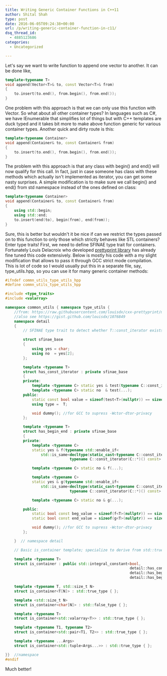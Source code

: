 ```yaml
---
title: Writing Generic Container Functions in C++11
author: Shital Shah
type: post
date: 2016-06-05T09:24:38+00:00
url: /p/writing-generic-container-function-in-c11/
dsq_thread_id:
  - 4885123686
categories:
  - Uncategorized

---
```

Let's say we want to write function to append one vector to another. It can be done like,

```cpp
template<typename T>
void append(Vector<T>& to, const Vector<T>& from)
{
    to.insert(to.end(), from.begin(), from.end());
}
```

One problem with this approach is that we can only use this function with Vector. So what about all other container types? In languages such as C#, we have IEnumerable<T> that simplifies lot of things but with C++ templates are duck typed and it takes bit more to make above function generic for various container types. Another quick and dirty route is this:

```cpp
template<typename Container>
void append(Container& to, const Container& from)
{
    to.insert(to.end(), from.begin(), from.end());
}
```

The problem with this approach is that any class with begin() and end() will now qualify for this call. In fact, just in case someone has class with these methods which actually isn't implemented as iterator, you can get some nasty surprises. A simple modification is to make sure we call begin() and end() from std namespace instead of the ones defined on class:

```cpp
template<typename Container>
void append(Container& to, const Container& from)
{
    using std::begin;
    using std::end;
    to.insert(end(to), begin(from), end(from));
}
```

Sure, this is better but wouldn't it be nice if can we restrict the types passed on to this function to only those which strictly behaves like STL containers? Enter type traits! First, we need to define SFINAE type trait for containers. Fortunately Louis Delacroix who developed [prettyprint library][1] has already fine tuned this code extensively. Below is mostly his code with a my slight modification that allows to pass it through GCC strict mode compilation. This is lot of code so I would usually put this in a separate file, say, type_utils.hpp, so you can use it for many generic container methods:

```cpp
#ifndef commn_utils_type_utils_hpp
#define commn_utils_type_utils_hpp

#include <type_traits>
#include <valarray>

namespace common_utils { namespace type_utils {
	//from: https://raw.githubusercontent.com/louisdx/cxx-prettyprint/master/prettyprint.hpp
	//also see https://gist.github.com/louisdx/1076849
    namespace detail
    {
        // SFINAE type trait to detect whether T::const_iterator exists.

        struct sfinae_base
        {
            using yes = char;
            using no  = yes[2];
        };

        template <typename T>
        struct has_const_iterator : private sfinae_base
        {
        private:
            template <typename C> static yes & test(typename C::const_iterator*);
            template <typename C> static no  & test(...);
        public:
            static const bool value = sizeof(test<T>(nullptr)) == sizeof(yes);
            using type =  T;

            void dummy(); //for GCC to supress -Wctor-dtor-privacy
        };

        template <typename T>
        struct has_begin_end : private sfinae_base
        {
        private:
            template <typename C>
            static yes & f(typename std::enable_if<
                std::is_same<decltype(static_cast<typename C::const_iterator(C::*)() const>(&C::begin)),
                             typename C::const_iterator(C::*)() const>::value>::type *);

            template <typename C> static no & f(...);

            template <typename C>
            static yes & g(typename std::enable_if<
                std::is_same<decltype(static_cast<typename C::const_iterator(C::*)() const>(&C::end)),
                             typename C::const_iterator(C::*)() const>::value, void>::type*);

            template <typename C> static no & g(...);

        public:
            static bool const beg_value = sizeof(f<T>(nullptr)) == sizeof(yes);
            static bool const end_value = sizeof(g<T>(nullptr)) == sizeof(yes);

            void dummy(); //for GCC to supress -Wctor-dtor-privacy
        };

    }  // namespace detail

    // Basic is_container template; specialize to derive from std::true_type for all desired container types

    template <typename T>
    struct is_container : public std::integral_constant<bool,
                                                        detail::has_const_iterator<T>::value &&
                                                        detail::has_begin_end<T>::beg_value  &&
                                                        detail::has_begin_end<T>::end_value> { };

    template <typename T, std::size_t N>
    struct is_container<T[N]> : std::true_type { };

    template <std::size_t N>
    struct is_container<char[N]> : std::false_type { };

    template <typename T>
    struct is_container<std::valarray<T>> : std::true_type { };

    template <typename T1, typename T2>
    struct is_container<std::pair<T1, T2>> : std::true_type { };

    template <typename ...Args>
    struct is_container<std::tuple<Args...>> : std::true_type { };

}}	//namespace
#endif
```

Much better!

 [1]: http://louisdx.github.io/cxx-prettyprint/